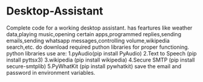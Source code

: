 # Desktop-Assistant
Complete code for a working desktop assistant.
has feartures like weather data,playing music,opening certain apps,programmed replies,sending emails,sending whatsapp messages,controlling volume,wikipedia search,etc.
do download required puthon libraries for proper functioning.
python libraries use are:
1.pyAudio(pip install PyAudio)
2.Text to Speech (pip install pyttsx3)
3.wikipedia (pip install wikipedia)
4.Secure SMTP (pip install secure-smtplib)
5.PyWhatKit (pip install pywhatkit)
save the email and password in environment variables.
